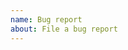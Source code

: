 ```yaml
---
name: Bug report
about: File a bug report
---
```


<!-- Please search existing issues to avoid creating duplicates. -->
